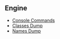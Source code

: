 ## Engine

- [Console Commands](/engine/commands.md)
- [Classes Dump](/engine/classes.md)
- [Names Dump](/engine/names.md)
